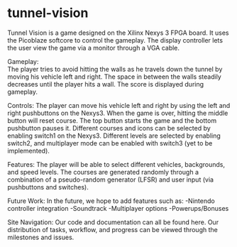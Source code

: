 tunnel-vision
=============
Tunnel Vision is a game designed on the Xilinx Nexys 3 FPGA board.  It uses the Picoblaze softcore to control the gameplay. The display controller lets the user view the game via a monitor through a  VGA cable. 

Gameplay:  
The player tries to avoid hitting the walls as he travels down the tunnel by moving his vehicle left and right. The space in between the walls steadily decreases until the player hits a wall.  The score is displayed during gameplay.

Controls: 
The player can move his vehicle left and right by using the left and right pushbuttons on the Nexys3.  When the game is over, hitting the middle button will reset course.  The top button starts the game and the bottom pushbutton pauses it. Different courses and icons can be selected by enabling switch1 on the Nexys3. Different levels are selected by enabling switch2, and multiplayer mode can be enabled with switch3 (yet to be implemented).

Features: 
The player will be able to select different vehicles, backgrounds, and speed levels.  The courses are generated randomly through a combination of a pseudo-random generator (LFSR) and user input (via pushbuttons and switches).

Future Work: 
In the future, we hope to add features such as:
-Nintendo controller integration
-Soundtrack
-Multiplayer options
-Powerups/Bonuses

Site Navigation: 
Our code and documentation can all be found here. Our distribution of tasks, workflow, and progress can be viewed through the milestones and issues.

